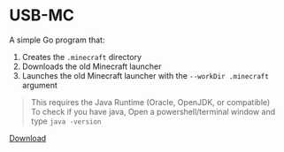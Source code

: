 # USB-MC  

A simple Go program that:  
1. Creates the `.minecraft` directory  
2. Downloads the old Minecraft launcher  
3. Launches the old Minecraft launcher with the `--workDir .minecraft` argument  

> This requires the Java Runtime (Oracle, OpenJDK, or compatible)  
> To check if you have java, Open a powershell/terminal window and type `java -version`

[Download](https://github.com/ShayBox/USB-MC/releases/latest)